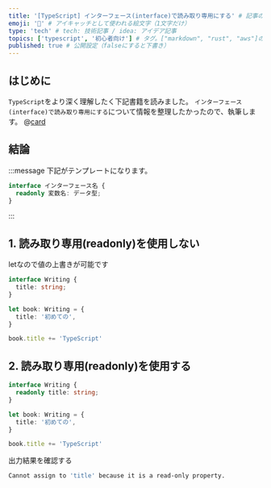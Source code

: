 ```yaml
---
title: '[TypeScript] インターフェース(interface)で読み取り専用にする' # 記事のタイトル
emoji: '🍇' # アイキャッチとして使われる絵文字（1文字だけ）
type: 'tech' # tech: 技術記事 / idea: アイデア記事
topics: ['typescript', '初心者向け'] # タグ。["markdown", "rust", "aws"]のように指定する
published: true # 公開設定（falseにすると下書き）
---
```


## はじめに

`TypeScript`をより深く理解したく下記書籍を読みました。
`インターフェース(interface)で読み取り専用にする`について情報を整理したかったので、執筆します。
@[card](https://www.oreilly.co.jp/books/9784814400362/)

## 結論

:::message
下記がテンプレートになります。
```ts
interface インターフェース名 {
  readonly 変数名: データ型;
}
```
:::

## 1. 読み取り専用(readonly)を使用しない
letなので値の上書きが可能です
```ts
interface Writing {
  title: string;
}

let book: Writing = {
  title: '初めての',
}

book.title += 'TypeScript'

```

## 2. 読み取り専用(readonly)を使用する
```ts
interface Writing {
  readonly title: string;
}

let book: Writing = {
  title: '初めての',
}

book.title += 'TypeScript'

```
出力結果を確認する

```bash
Cannot assign to 'title' because it is a read-only property.
```
